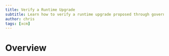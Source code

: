 ```yaml
---
title: Verify a Runtime Upgrade
subtitle: Learn how to verify a runtime upgrade proposed through governance
author: chris
tags: [xcm]
---
```


# Overview